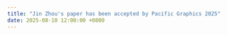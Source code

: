 ```yaml
---
title: "Jin Zhou's paper has been accepted by Pacific Graphics 2025"
date: 2025-08-10 12:00:00 +0800
---
```

